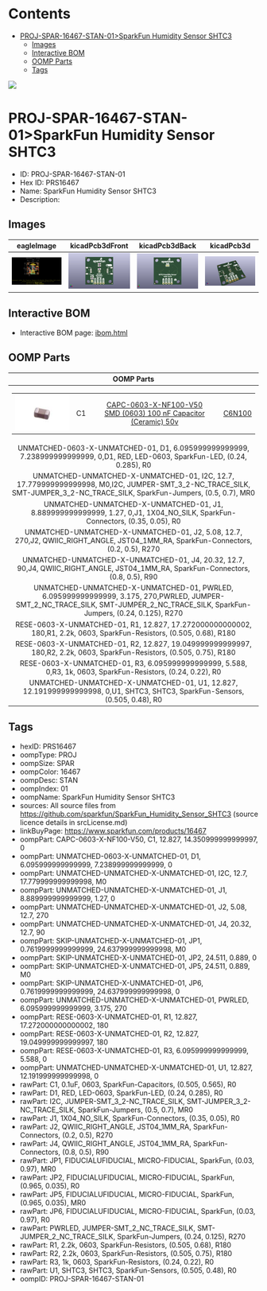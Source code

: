 



Contents
========

* [PROJ-SPAR-16467-STAN-01>SparkFun Humidity Sensor SHTC3](#proj-spar-16467-stan-01sparkfun-humidity-sensor-shtc3)
	* [Images](#images)
	* [Interactive BOM](#interactive-bom)
	* [OOMP Parts](#oomp-parts)
	* [Tags](#tags)
  
![][im]
# PROJ-SPAR-16467-STAN-01>SparkFun Humidity Sensor SHTC3

- ID: PROJ-SPAR-16467-STAN-01
- Hex ID: PRS16467
- Name: SparkFun Humidity Sensor SHTC3
- Description: 

## Images
  
  

|eagleImage|kicadPcb3dFront|kicadPcb3dBack|kicadPcb3d|
| :---: | :---: | :---: | :---: |
|[![eagleImage](eagleImage_140.png)](eagleImage_600.png)|[![kicadPcb3dFront](kicadPcb3dFront_140.png)](kicadPcb3dFront_600.png)|[![kicadPcb3dBack](kicadPcb3dBack_140.png)](kicadPcb3dBack_600.png)|[![kicadPcb3d](kicadPcb3d_140.png)](kicadPcb3d_600.png)|

## Interactive BOM

- Interactive BOM page: [ibom.html](kicad/bom/ibom.html)

## OOMP Parts
  

|OOMP Parts|
| :---: |
|<table><tr><td>![CAPC-0603-X-NF100-V50](https://raw.githubusercontent.com/oomlout/oomlout_OOMP_parts/main/CAPC-0603-X-NF100-V50/image_140.jpg)</td><td> C1</td><td>[CAPC-0603-X-NF100-V50<br>SMD (0603) 100 nF Capacitor (Ceramic) 50v](https://github.com/oomlout/oomlout_OOMP_parts/tree/main/CAPC-0603-X-NF100-V50/)</td><td>[C6N100](https://github.com/oomlout/oomlout_OOMP_parts/tree/main/CAPC-0603-X-NF100-V50/)</td></tr></table>|
|UNMATCHED-0603-X-UNMATCHED-01, D1, 6.095999999999999, 7.238999999999999, 0,D1, RED, LED-0603, SparkFun-LED, (0.24, 0.285), R0|
|UNMATCHED-UNMATCHED-X-UNMATCHED-01, I2C, 12.7, 17.779999999999998, M0,I2C, JUMPER-SMT_3_2-NC_TRACE_SILK, SMT-JUMPER_3_2-NC_TRACE_SILK, SparkFun-Jumpers, (0.5, 0.7), MR0|
|UNMATCHED-UNMATCHED-X-UNMATCHED-01, J1, 8.889999999999999, 1.27, 0,J1, 1X04_NO_SILK, SparkFun-Connectors, (0.35, 0.05), R0|
|UNMATCHED-UNMATCHED-X-UNMATCHED-01, J2, 5.08, 12.7, 270,J2, QWIIC_RIGHT_ANGLE, JST04_1MM_RA, SparkFun-Connectors, (0.2, 0.5), R270|
|UNMATCHED-UNMATCHED-X-UNMATCHED-01, J4, 20.32, 12.7, 90,J4, QWIIC_RIGHT_ANGLE, JST04_1MM_RA, SparkFun-Connectors, (0.8, 0.5), R90|
|UNMATCHED-UNMATCHED-X-UNMATCHED-01, PWRLED, 6.095999999999999, 3.175, 270,PWRLED, JUMPER-SMT_2_NC_TRACE_SILK, SMT-JUMPER_2_NC_TRACE_SILK, SparkFun-Jumpers, (0.24, 0.125), R270|
|RESE-0603-X-UNMATCHED-01, R1, 12.827, 17.272000000000002, 180,R1, 2.2k, 0603, SparkFun-Resistors, (0.505, 0.68), R180|
|RESE-0603-X-UNMATCHED-01, R2, 12.827, 19.049999999999997, 180,R2, 2.2k, 0603, SparkFun-Resistors, (0.505, 0.75), R180|
|RESE-0603-X-UNMATCHED-01, R3, 6.095999999999999, 5.588, 0,R3, 1k, 0603, SparkFun-Resistors, (0.24, 0.22), R0|
|UNMATCHED-UNMATCHED-X-UNMATCHED-01, U1, 12.827, 12.191999999999998, 0,U1, SHTC3, SHTC3, SparkFun-Sensors, (0.505, 0.48), R0|

## Tags

- hexID: PRS16467
- oompType: PROJ
- oompSize: SPAR
- oompColor: 16467
- oompDesc: STAN
- oompIndex: 01
- oompName: SparkFun Humidity Sensor SHTC3
- sources: All source files from https://github.com/sparkfun/SparkFun_Humidity_Sensor_SHTC3 (source licence details in srcLicense.md)
- linkBuyPage: https://www.sparkfun.com/products/16467
- oompPart: CAPC-0603-X-NF100-V50, C1, 12.827, 14.350999999999997, 0
- oompPart: UNMATCHED-0603-X-UNMATCHED-01, D1, 6.095999999999999, 7.238999999999999, 0
- oompPart: UNMATCHED-UNMATCHED-X-UNMATCHED-01, I2C, 12.7, 17.779999999999998, M0
- oompPart: UNMATCHED-UNMATCHED-X-UNMATCHED-01, J1, 8.889999999999999, 1.27, 0
- oompPart: UNMATCHED-UNMATCHED-X-UNMATCHED-01, J2, 5.08, 12.7, 270
- oompPart: UNMATCHED-UNMATCHED-X-UNMATCHED-01, J4, 20.32, 12.7, 90
- oompPart: SKIP-UNMATCHED-X-UNMATCHED-01, JP1, 0.7619999999999999, 24.637999999999998, M0
- oompPart: SKIP-UNMATCHED-X-UNMATCHED-01, JP2, 24.511, 0.889, 0
- oompPart: SKIP-UNMATCHED-X-UNMATCHED-01, JP5, 24.511, 0.889, M0
- oompPart: SKIP-UNMATCHED-X-UNMATCHED-01, JP6, 0.7619999999999999, 24.637999999999998, 0
- oompPart: UNMATCHED-UNMATCHED-X-UNMATCHED-01, PWRLED, 6.095999999999999, 3.175, 270
- oompPart: RESE-0603-X-UNMATCHED-01, R1, 12.827, 17.272000000000002, 180
- oompPart: RESE-0603-X-UNMATCHED-01, R2, 12.827, 19.049999999999997, 180
- oompPart: RESE-0603-X-UNMATCHED-01, R3, 6.095999999999999, 5.588, 0
- oompPart: UNMATCHED-UNMATCHED-X-UNMATCHED-01, U1, 12.827, 12.191999999999998, 0
- rawPart: C1, 0.1uF, 0603, SparkFun-Capacitors, (0.505, 0.565), R0
- rawPart: D1, RED, LED-0603, SparkFun-LED, (0.24, 0.285), R0
- rawPart: I2C, JUMPER-SMT_3_2-NC_TRACE_SILK, SMT-JUMPER_3_2-NC_TRACE_SILK, SparkFun-Jumpers, (0.5, 0.7), MR0
- rawPart: J1, 1X04_NO_SILK, SparkFun-Connectors, (0.35, 0.05), R0
- rawPart: J2, QWIIC_RIGHT_ANGLE, JST04_1MM_RA, SparkFun-Connectors, (0.2, 0.5), R270
- rawPart: J4, QWIIC_RIGHT_ANGLE, JST04_1MM_RA, SparkFun-Connectors, (0.8, 0.5), R90
- rawPart: JP1, FIDUCIALUFIDUCIAL, MICRO-FIDUCIAL, SparkFun, (0.03, 0.97), MR0
- rawPart: JP2, FIDUCIALUFIDUCIAL, MICRO-FIDUCIAL, SparkFun, (0.965, 0.035), R0
- rawPart: JP5, FIDUCIALUFIDUCIAL, MICRO-FIDUCIAL, SparkFun, (0.965, 0.035), MR0
- rawPart: JP6, FIDUCIALUFIDUCIAL, MICRO-FIDUCIAL, SparkFun, (0.03, 0.97), R0
- rawPart: PWRLED, JUMPER-SMT_2_NC_TRACE_SILK, SMT-JUMPER_2_NC_TRACE_SILK, SparkFun-Jumpers, (0.24, 0.125), R270
- rawPart: R1, 2.2k, 0603, SparkFun-Resistors, (0.505, 0.68), R180
- rawPart: R2, 2.2k, 0603, SparkFun-Resistors, (0.505, 0.75), R180
- rawPart: R3, 1k, 0603, SparkFun-Resistors, (0.24, 0.22), R0
- rawPart: U1, SHTC3, SHTC3, SparkFun-Sensors, (0.505, 0.48), R0
- oompID: PROJ-SPAR-16467-STAN-01



[im]: kicadPcb3d_450.png
